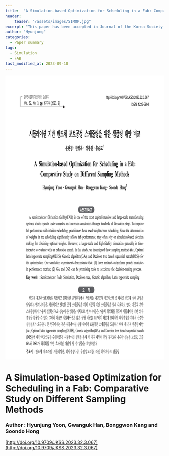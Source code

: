```yaml
---
title:  "A Simulation-based Optimization for Scheduling in a Fab: Comparative Study on Different Sampling Methods "
header:
    teaser: "/assets/images/SIMOP.jpg"
excerpt: "This paper has been accepted in Journal of the Korea Society for Simulation (2023. 09). "
author: "Hyunjung"
categories:
  - Paper summary
tags:
  - Simulation
  - FAB
last_modified_at: 2023-09-18
---
```

<img align="center" width="900" height="900" style="border: 1px solid white" src="/assets/images/SIMOP.jpg">

# A Simulation-based Optimization for Scheduling in a Fab: Comparative Study on Different Sampling Methods

### Author : Hyunjung Yoon, Gwanguk Han, Bonggwon Kang and Soondo Hong


[http://doi.org/10.9709/JKSS.2023.32.3.067](http://doi.org/10.9709/JKSS.2023.32.3.067)